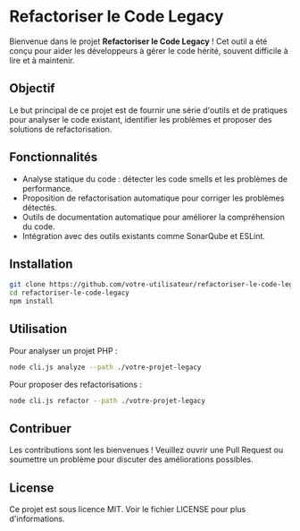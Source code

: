 # Refactoriser le Code Legacy

Bienvenue dans le projet **Refactoriser le Code Legacy** ! Cet outil a été conçu pour aider les développeurs à gérer le code hérité, souvent difficile à lire et à maintenir.

## Objectif
Le but principal de ce projet est de fournir une série d'outils et de pratiques pour analyser le code existant, identifier les problèmes et proposer des solutions de refactorisation.

## Fonctionnalités
- Analyse statique du code : détecter les code smells et les problèmes de performance.
- Proposition de refactorisation automatique pour corriger les problèmes détectés.
- Outils de documentation automatique pour améliorer la compréhension du code.
- Intégration avec des outils existants comme SonarQube et ESLint.

## Installation
```bash
git clone https://github.com/votre-utilisateur/refactoriser-le-code-legacy.git
cd refactoriser-le-code-legacy
npm install
```

## Utilisation
Pour analyser un projet PHP :
```bash
node cli.js analyze --path ./votre-projet-legacy
```

Pour proposer des refactorisations :
```bash
node cli.js refactor --path ./votre-projet-legacy
```

## Contribuer
Les contributions sont les bienvenues ! Veuillez ouvrir une Pull Request ou soumettre un problème pour discuter des améliorations possibles.

## License
Ce projet est sous licence MIT. Voir le fichier LICENSE pour plus d'informations.
